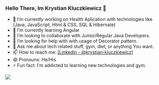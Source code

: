 ### Hello There, Im Krystian Kluczkiewicz 👋


- 🔭 I’m currently working on Health Aplication with technologies like (Java, JavaScript, Html & CSS, SQL & Hibernate)
- 🌱 I’m currently learning Angular
- 👯 I’m looking to collaborate with Junior/Regular Java Developers.
- 🤔 I’m looking for help with with usage of Decorator pattern.
- 💬 Ask me about tech related stuff, gym, diet,  or anything You want.
- 📫 How to reach me: [\[Linkedin - @krystian-kluczkiewicz\]](https://www.linkedin.com/in/krystian-kluczkiewicz-3393a11a0/)
- 😄 Pronouns: He/His
- ⚡ Fun fact: I'm addicted to learning new technologies and gym. 

<img src="https://github-readme-stats.vercel.app/api?username=Krystian-key&&show_icons=true&title_color=ffffff&icon_color=bb2acf&text_color=daf7dc&bg_color=151515">
